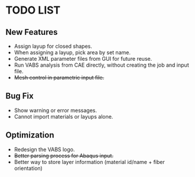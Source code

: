 # TODO LIST

## New Features
- Assign layup for closed shapes.
- When assigning a layup, pick area by set name.
- Generate XML parameter files from GUI for future reuse.
- Run VABS analysis from CAE directly, without creating the job and input file.
- ~~Mesh control in parametric input file.~~

## Bug Fix
- Show warning or error messages.
- Cannot import materials or layups alone.

## Optimization
- Redesign the VABS logo.
- ~~Better parsing process for Abaqus input.~~
- Better way to store layer information (material id/name + fiber orientation)
